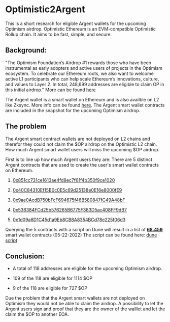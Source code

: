 # Optimistic2Argent
This is a short research for eligible Argent wallets for the upcoming Optimism airdrop. Optimistic Ethereum is an EVM-compatible Optimistic Rollup chain. It aims to be fast, simple, and secure. 

## Background:
"The Optimism Foundation’s Airdrop #1 rewards those who have been instrumental as early adopters and active users of projects in the Optimism ecosystem. To celebrate our Ethereum roots, we also want to welcome active L1 participants who can help scale Ethereum’s innovations, culture, and values to Layer 2. In total, 248,699 addresses are eligible to claim OP in this initial airdrop." More can be found [here](https://community.optimism.io/docs/governance/airdrop-1/)

The Argent wallet is a smart wallet on Ethereum and is also availble on L2 like Zksync. More info can be found [here](https://www.argent.xyz). The Argent smart wallet contracts are included in the snapshot for the upcoming Optimism airdrop. 

## The problem
The Argent smart contract wallets are not deployed on L2 chains and therefor they could not claim the $OP airdrop on the Optimistic L2 chain.
How much Argent smart wallet users will miss the upcoming $OP airdrop. 

First is to line up how much Argent users they are:
There are 5 distinct Argent contracts that are used to create the user's smart wallet contracts on Ethereum.

1. [0x851cc731ce1613ae4fd8ec7f61f4b350f9ce1020](https://etherscan.io/address/0x851cc731ce1613ae4fd8ec7f61f4b350f9ce1020)

2. [0x40C84310Ef15B0c0E5c69d25138e0E16e8000fE9](https://etherscan.io/address/0x40C84310Ef15B0c0E5c69d25138e0E16e8000fE9)

3. [0x9ae0AcdB750bFcF694675f46B580847fC49A48bF](https://etherscan.io/address/0x9ae0AcdB750bFcF694675f46B580847fC49A48bF)

4. [0x536384FCd25b576265B6775F383D5ac408FF9dB7](https://etherscan.io/address/0x536384FCd25b576265B6775F383D5ac408FF9dB7)

5. [0x1d09a6D1C45d1a9Eb8CB8A8354BCd78e225f06d3](https://etherscan.io/address/0x1d09a6D1C45d1a9Eb8CB8A8354BCd78e225f06d3)

Querying the 5 contracts with a script on Dune will result in a list of [**68.459**](https://github.com/Byte1122/Optimistic2Argent/blob/main/total_argentwallets_OP) smart wallet contracts (05-22-2022)
The script can be found here: [dune script](https://dune.com/queries/832318)

## Conclusion:

* A total of 118 addresses are eligible for the upcoming Optimism airdrop. 

* 109 of the 118 are eligible for 1114 $OP
* 9 of the 118 are eligible for 727 $OP

Due the problem that the Argent smart wallets are not deployed on Optimism they would not be able to claim the airdrop. A possibility to let the Argent users sign and proof that they are the owner of the walllet and let the claim the $OP to another EOA. 


